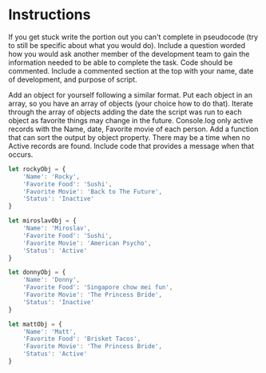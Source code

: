 # Instructions

If you get stuck write the portion out you can't complete in
pseudocode (try to still be specific about what you would do). Include a
question worded how you would ask another member of the development team
to gain the information needed to be able to complete the task. Code
should be commented. Include a commented section at the top with your name,
date of development, and purpose of script.

Add an object for yourself following a similar format. Put each object in
an array, so you have an array of objects (your choice how to do that).
Iterate through the array of objects adding the date the script was run
to each object as favorite things may change in the future. Console.log
only active records with the Name, date, Favorite movie of each person.
Add a function that can sort the output by object property. There may
be a time when no Active records are found. Include code that provides
a message when that occurs.

```js
let rockyObj = {
    'Name': 'Rocky',
    'Favorite Food': 'Sushi',
    'Favorite Movie': 'Back to The Future',
    'Status': 'Inactive'
}

let miroslavObj = {
    'Name': 'Miroslav',
    'Favorite Food': 'Sushi',
    'Favorite Movie': 'American Psycho',
    'Status': 'Active'
}

let donnyObj = {
    'Name': 'Donny',
    'Favorite Food': 'Singapore chow mei fun',
    'Favorite Movie': 'The Princess Bride',
    'Status': 'Inactive'
}

let mattObj = {
    'Name': 'Matt',
    'Favorite Food': 'Brisket Tacos',
    'Favorite Movie': 'The Princess Bride',
    'Status': 'Active'
}
```